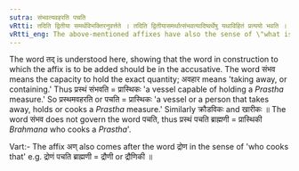 ```yaml
---
sutra: संभवत्यवहरति पचति
vRtti: तदिति द्वितीया समर्थविभक्तिरनुवर्त्तते । तदिति द्वितीयासमर्थात्संभवत्यादिष्वर्थेषु यथाविहितं प्रत्ययो भवति । तन्नाधेयस्य प्रमाणानतिरेकः संभवः । उपसंहरणमवहारः । विक्लेदनं पाकः ॥
vRtti_eng: The above-mentioned affixes have also the sense of \"what is capable of holding that; or takes away that, or cooks that."
---
```

The word तद् is understood here, showing that the word in construction to which the affix is to be added should be in the accusative. The word संभव means the capacity to hold the exact quantity; अवहार means 'taking away, or containing.' Thus प्रस्थं संभवति = प्रास्थिकः 'a vessel capable of holding a _Prastha_ measure.' So प्रस्थमवहरति or पचति = प्रास्थिकः 'a vessel or a person that takes away, holds or cooks a _Prastha_ measure.' Similarly क्रौडविकः and खारीकः ॥ The word संभव does not govern the word पचति, thus प्रस्थं पचति ब्राह्मणी = प्रास्थिकी _Brahmana_ who cooks a _Prastha_'.

Vart:- The affix अण् also comes after the word द्रोण in the sense of 'who cooks that' e.g. द्रोणं पचति ब्राह्मणी = द्रौणी or द्रौणिकी ॥
